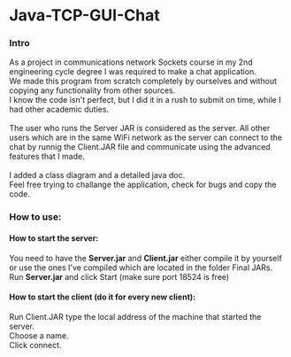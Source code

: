# Java-TCP-GUI-Chat
<h3>Intro</h3>
As a project in communications network Sockets course in my 2nd engineering cycle degree I was required to make a chat application.
<br />
We made this program from scratch completely by ourselves and without copying any functionality from other sources.
<br />
I know the code isn't perfect, but I did it in a rush to submit on time, while I had other academic duties.
<br><br>
The user who runs the Server JAR is considered as the server.
All other users which are in the same WiFi network as the server can connect to the chat by runnig the Client.JAR file and communicate using the advanced features that I made. <br>
<br>
I added a class diagram and a detailed java doc.<br>
Feel free trying to challange the application, check for bugs and copy the code.
<br>

<h3>How to use:</h3>
<h4>How to start the server:</h4>
  You need to have the <strong>Server.jar</strong> and <strong>Client.jar</strong> either compile it by yourself or use the ones I've compiled which are located in the folder Final JARs.<br>
  Run <strong>Server.jar</strong> and click Start (make sure port 18524 is free)<br>
  <h4>How to start the client (do it for every new client):</h4>
    Run Client.JAR type the local address of the machine that started the server.<br>
    Choose a name.<br>
    Click connect.

